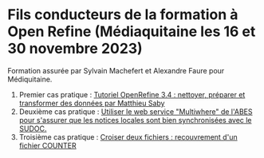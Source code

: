 # Fils conducteurs de la formation à Open Refine (Médiaquitaine les 16 et 30 novembre 2023)

Formation assurée par Sylvain Machefert et Alexandre Faure pour Médiquitaine.

1. Premier cas pratique : [Tutoriel OpenRefine 3.4 : nettoyer, préparer et transformer des données par Matthieu Saby](https://msaby.gitlab.io/tutoriel-openrefine/index.html)
2. Deuxième cas pratique : [Utiliser le web service "Multiwhere" de l'ABES pour s'assurer que les notices locales sont bien synchronisées avec le SUDOC.](cas%20pratique%202/README.md)
3. Troisième cas pratique : [Croiser deux fichiers : recouvrement d'un fichier COUNTER](cas%20pratique%203/README.md)

